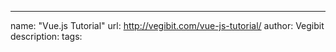 ---
name: "Vue.js Tutorial"
url: http://vegibit.com/vue-js-tutorial/
author: Vegibit
description: 
tags: